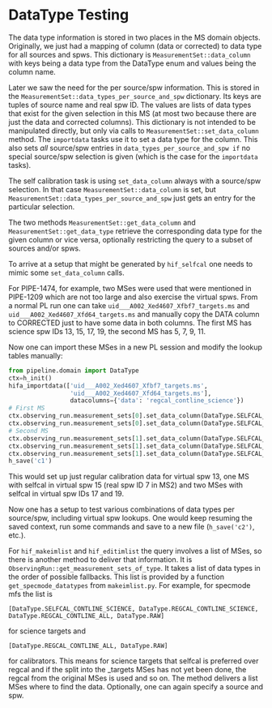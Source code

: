 # DataType Testing

The data type information is stored in two places in the MS domain objects.
Originally, we just had a mapping of column (data or corrected) to data
type for all sources and spws. This dictionary is `MeasurementSet::data_column`
with keys being a data type from the DataType enum and values being the column
name.

Later we saw the need for the per source/spw information. This is stored in
the `MeasurementSet::data_types_per_source_and_spw` dictionary. Its keys are
tuples of source name and real spw ID. The values are lists of data types that
exist for the given selection in this MS (at most two because there are just
the data and corrected columns).
This dictionary is not intended to be manipulated directly, but only via calls
to `MeasurementSet::set_data_column` method. The `importdata` tasks use it
to set a data type for the column. This also sets *all* source/spw entries in
`data_types_per_source_and_spw if` no special source/spw selection is given 
(which is the case for the `importdata` tasks).

The self calibration task is using `set_data_column` always with a source/spw
selection. In that case `MeasurementSet::data_column` is set, but
`MeasurementSet::data_types_per_source_and_spw` just gets an entry for the
particular selection.

The two methods `MeasurementSet::get_data_column` and `MeasurementSet::get_data_type`
retrieve the corresponding data type for the given column or vice versa,
optionally restricting the query to a subset of sources and/or spws.

To arrive at a setup that might be generated by `hif_selfcal` one needs to mimic
some `set_data_column` calls.

For PIPE-1474, for example, two MSes were used that were mentioned in PIPE-1209
which are not too large and also exercise the virtual spws. From a normal PL
run one can take
`uid___A002_Xed4607_Xfbf7_targets.ms`
and
`uid___A002_Xed4607_Xfd64_targets.ms`
and manually copy the DATA column to CORRECTED just to have some data in both
columns. The first MS has science spw IDs 13, 15, 17, 19, the second MS has
5, 7, 9, 11.

Now one can import these MSes in a new PL session and modify the lookup tables
manually:

```python
from pipeline.domain import DataType
ctx=h_init()
hifa_importdata(['uid___A002_Xed4607_Xfbf7_targets.ms',
                 'uid___A002_Xed4607_Xfd64_targets.ms'],
                 datacolumns={'data': 'regcal_contline_science'})
# First MS
ctx.observing_run.measurement_sets[0].set_data_column(DataType.SELFCAL_CONTLINE_SCIENCE, 'CORRECTED_DATA', 'HL_Tau', '17')
ctx.observing_run.measurement_sets[0].set_data_column(DataType.SELFCAL_CONTLINE_SCIENCE, 'CORRECTED_DATA', 'HL_Tau', '19')
# Second MS
ctx.observing_run.measurement_sets[1].set_data_column(DataType.SELFCAL_CONTLINE_SCIENCE, 'CORRECTED_DATA', 'HL_Tau', '7')
ctx.observing_run.measurement_sets[1].set_data_column(DataType.SELFCAL_CONTLINE_SCIENCE, 'CORRECTED_DATA', 'HL_Tau', '9')
ctx.observing_run.measurement_sets[1].set_data_column(DataType.SELFCAL_CONTLINE_SCIENCE, 'CORRECTED_DATA', 'HL_Tau', '11')
h_save('c1')
```

This would set up just regular calibration data for virtual spw 13, one MS
with selfcal in virtual spw 15 (real spw ID 7 in MS2) and two MSes with selfcal
in virtual spw IDs 17 and 19.

Now one has a setup to test various combinations of data types per
source/spw, including virtual spw lookups. One would keep resuming the saved
context, run some commands and save to a new file (`h_save('c2')`, etc.).

For `hif_makeimlist` and `hif_editimlist` the query involves a list of MSes,
so there is another method to deliver that information. It is
`ObservingRun::get_measurement_sets_of_type`. It takes a list of data types in
the order of possible fallbacks. This list is provided by a function 
`get_specmode_datatypes` from `makeimlist.py`.
For example, for specmode mfs the list is

`[DataType.SELFCAL_CONTLINE_SCIENCE, DataType.REGCAL_CONTLINE_SCIENCE, DataType.REGCAL_CONTLINE_ALL, DataType.RAW]`

for science targets and

`[DataType.REGCAL_CONTLINE_ALL, DataType.RAW]`

for calibrators. This means for science targets that selfcal is preferred over
regcal and if the split into the _targets MSes has not yet been done, the regcal
from the original MSes is used and so on. The method delivers a list MSes where
to find the data. Optionally, one can again specify a source and spw.
